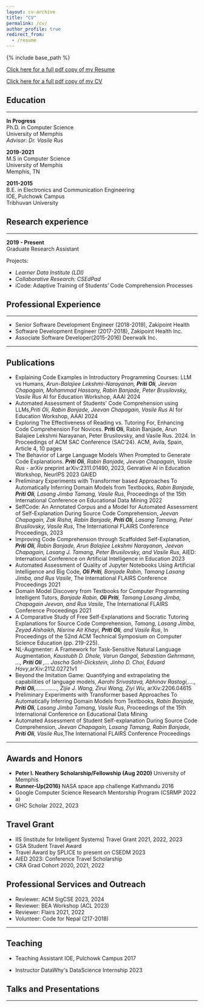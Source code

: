 ```yaml
---
layout: cv-archive
title: "CV"
permalink: /cv/
author_profile: true
redirect_from:
  - /resume
---
```


<style>
a.uline {text-decoration:underline;}
</style>

{% include base_path %}

<a href="../assets/Priti_Oli_Resume.pdf" class="uline">Click here for a full pdf copy of my Resume</a> 

<a href="../assets/Priti_Oli_CV.pdf" class="uline">Click here for a full pdf copy of my CV</a>

## Education

---

**In Progress**<br>
Ph.D. in Computer Science<br>
University of Memphis<br>
_Advisor: Dr. Vasile Rus_

**2019-2021**<br>
M.S in Computer Science<br>
University of Memphis<br>
Memphis, TN

**2011-2015**<br>
B.E. in Electronics and Communication Engineering<br>
IOE, Pulchowk Campus<br>
Tribhuvan University

## Research experience

---

**2019 - Present**<br>
Graduate Research Assistant<br>

Projects:

- _Learner Data Institute (LDI)_ <br>
- _Collaborative Research: CSEdPad_<br>
- iCode: Adaptive Training of Students’ Code Comprehension Processes 

## Professional Experience

---

- Senior Software Development Engineer (2018-2019),
  Zakipoint Health
- Software Development Engineer (2017-2018),
  Zakipoint Health Inc.
- Associate Software Developer(2015-2016)
  Deerwalk Inc.

---

## Publications
- Explaining Code Examples in Introductory Programming Courses: LLM vs Humans,  _Arun-Balajiee Lekshmi-Narayanan, **Priti Oli**, Jeevan Chapagain, Mohammad Hassany, Rabin Banjade, Peter Brusilovsky, Vasile Rus_  AI for Education Workshop, AAAI 2024 
- Automated Assessment of Students' Code Comprehension using LLMs,_Priti Oli, Rabin Banjade, Jeevan Chapagain, Vasile Rus_ AI for Education Workshop, AAAI 2024 
- Exploring The Effectiveness of Reading vs. Tutoring
For, Enhancing Code Comprehension For Novices. **Priti Oli**, Rabin Banjade, Arun Balajiee Lekshmi Narayanan, Peter Brusilovsky,
and Vasile Rus. 2024.  In Proceedings of ACM
SAC Conference (SAC’24). ACM,  Avila, Spain, Article 4, 10 pages
- The Behavior of Large Language Models When Prompted to Generate Code Explanations. _**Priti Oli**, Rabin Banjade, Jeevan Chapagain, Vasile Rus_ - arXiv preprint arXiv:2311.01490, 2023, Genrative AI in Education Workshop, NeurIPS 2023 GAIED
- Preliminary Experiments with Transformer based Approaches To Automatically Inferring Domain Models from Textbooks, _Rabin Banjade, **Priti Oli**, Lasang Jimba Tamang, Vasile Rus_, Proceedings of the 15th International Conference on Educational Data Mining 2022
- SelfCode: An Annotated Corpus and a Model for Automated Assessment of Self-Explanation During Source Code Comprehension, _Jeevan Chapagain, Zak Risha, Rabin Banjade, **Priti Oli**, Lasang Tamang, Peter Brusilovsky, Vasile Rus_, The International FLAIRS Conference Proceedings, 2023
- Improving Code Comprehension through Scaffolded Self-Explanation, _**Priti Oli**, Rabin Banjade, Arun Balajiee Lekshmi Narayanan, Jeevan
Chapagain, Lasang J. Tamang, Peter Brusilovsky, and Vasile Rus_, AIED: International Conference on Artificial Intelligence in Education 2023
- Automated Assessment of Quality of Jupyter Notebooks Using Artificial Intelligence and Big Code, _**Oli Priti**,
  Banjade Rabin, Tamang Lasang Jimba, and Rus Vasile_, The International FLAIRS Conference Proceedings 2021
- Domain Model Discovery from Textbooks for Computer Programming Intelligent Tutors, _Banjade Rabin, **Oli
  Priti**, Tamang Lasang Jimba, Chapagain Jeevan, and Rus Vasile_, The International FLAIRS Conference Proceedings
  2021
- A Comparative Study of Free Self-Explanations and Socratic Tutoring Explanations for Source Code Comprehension, _Tamang, Lasang Jimba, Zeyad Alshaikh, Nisrine Ait Khayi, **Priti Oli**, and Vasile Rus_, In Proceedings of the 52nd ACM Technical Symposium on Computer Science Education (pp. 219-225).
- NL-Augmenter: A Framework for Task-Sensitive Natural Language Augmentation, _Kaustubh D. Dhole, Varun Gangal, Sebastian Gehrmann, ..., **Priti Oli** ,... Jascha Sohl-Dickstein, Jinho D. Choi, Eduard Hovy_,arXiv:2112.02721v1
- Beyond the Imitation Game: Quantifying and extrapolating the capabilities of language models, _Aarohi Srivastava, Abhinav Rastogi,...., **Priti Oli**,.............., Zijie J. Wang, Zirui Wang, Ziyi Wu_, arXiv:2206.04615
- Preliminary Experiments with Transformer based Approaches To Automatically Inferring Domain Models from Textbooks, _Rabin Banjade, **Priti Oli**, Lasang Jimba Tamang, Vasile Rus_, Proceedings of the 15th International Conference on Educational Data Mining
- Automated Assessment of Student Self-explanation During Source Code Comprehension, _Jeevan Chapagain, Lasang Tamang, Rabin Banjade, **Priti Oli**, Vasile Rus_,The International FLAIRS Conference Proceedings


---

## Awards and Honors

- **Peter I. Neathery Scholarship/Fellowship (Aug 2020)**
  University of Memphis
- **Runner-Up(2016)**
  NASA space app challenge Kathmandu 2016
- Google Computer Science Research Mentorship Program (CSRMP 2022 a)
- GHC Scholar 2022, 2023
  

## Travel Grant

- IIS (Institute for Intelligent Systems) Travel Grant 2021, 2022, 2023
- GSA Student Travel Award
- Travel Award by SPLICE to present on CSEDM 2023
- AIED 2023: Conference Travel Scholarship 
- CRA Grad Cohort 2020, 2021, 2022


## Professional Services and Outreach

- Reviewer: ACM SigCSE 2023, 2024
- Reviewer: BEA Workshop (ACL 2023)
- Reviewer: Flairs 2021, 2022
- Volunteer: Code for Nepal (217-2018)

---

## Teaching

- Teaching Assistant
  IOE, Pulchowk Campus
  2017

- Instructor
    DataWhy's DataScience Internship 2023

## Talks and Presentations

---
